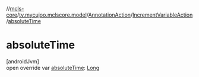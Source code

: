 //[mcls-core](../../../../index.md)/[tv.mycujoo.mclscore.model](../../index.md)/[AnnotationAction](../index.md)/[IncrementVariableAction](index.md)/[absoluteTime](absolute-time.md)

# absoluteTime

[androidJvm]\
open override var [absoluteTime](absolute-time.md): [Long](https://kotlinlang.org/api/latest/jvm/stdlib/kotlin/-long/index.html)
